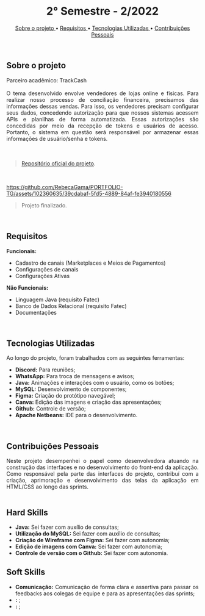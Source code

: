 <h1 align="center"> 2° Semestre - 2/2022 </h1>
<p align="center">
  <a href ="#sobre-o-projeto"> Sobre o projeto  </a>  • 
  <a href ="#requisitos"> Requisitos </a>  • 
  <a href ="#tecnologias-utilizadas"> Tecnologias Utilizadas </a>  •
  <a href ="#contribuições-pessoais"> Contribuições Pessoais </a>  
</p>

<br>

## Sobre o projeto 

<div align="justify">
  Parceiro acadêmico: TrackCash
  <br><br>
  O tema desenvolvido envolve vendedores de lojas online e físicas. Para realizar nosso processo de conciliação financeira, precisamos das informações dessas vendas. Para isso, os vendedores precisam configurar seus dados, concedendo autorização para que nossos sistemas acessem APIs e planilhas de forma automatizada. Essas autorizações são concedidas por meio da recepção de tokens e usuários de acesso. Portanto, o sistema em questão será responsável por armazenar essas informações de usuário/senha e tokens.
  <br><br>
<div><br>
  
> [Repositório oficial do projeto](https://github.com/atomofatec/API-TRACKCASH).

<br>


https://github.com/RebecaGama/PORTFOLIO-TG/assets/102360635/39cdabaf-5fd5-4889-84af-fe3940180556


> Projeto finalizado.

<br>
  
## Requisitos 
 
**Funcionais:**<br>
  - Cadastro de canais (Marketplaces e Meios de Pagamentos)
  - Configurações de canais
  - Configurações Ativas

**Não Funcionais:**<br>
  - Linguagem Java (requisito Fatec)
  - Banco de Dados Relacional (requisito Fatec)
  - Documentações
  
<br>

## Tecnologias Utilizadas
Ao longo do projeto, foram trabalhados com as seguintes ferramentas:
<br>
  - **Discord:** Para reuniões;
  - **WhatsApp:** Para troca de mensagens e avisos;
  - **Java:** Animações e interações com o usuário, como os botões;
  - **MySQL:** Desenvolvimento de componentes;
  - **Figma:** Criação do protótipo navegável;
  - **Canva:** Edição das imagens e criação das apresentações;
  - **Github:** Controle de versão;
  - **Apache Netbeans:** IDE para o desenvolvimento.
  
<br>

## Contribuições Pessoais
<div align="justify">
Neste projeto desempenhei o papel como desenvolvedora atuando na construção das interfaces e no desenvolvimento do front-end da aplicação. Como responsável pela parte das interfaces do projeto, contribuí com a criação, aprimoração e desenvolvimento das telas da aplicação em HTML/CSS ao longo das sprints.
<div>

<br>

## Hard Skills
  - **Java:** Sei fazer com auxílio de consultas;
  - **Utilização do MySQL:** Sei fazer com auxílio de consultas; 
  - **Criação de Wireframe com Figma:** Sei fazer com autonomia;
  - **Edição de imagens com Canva:** Sei fazer com autonomia;
  - **Controle de versão com o Github:** Sei fazer com autonomia.

## Soft Skills
 - **Comunicação:** Comunicação de forma clara e assertiva para passar os feedbacks aos colegas de equipe e para as apresentações das sprints; <br>
 - **:** ; <br>
 - **:** ; <br>

